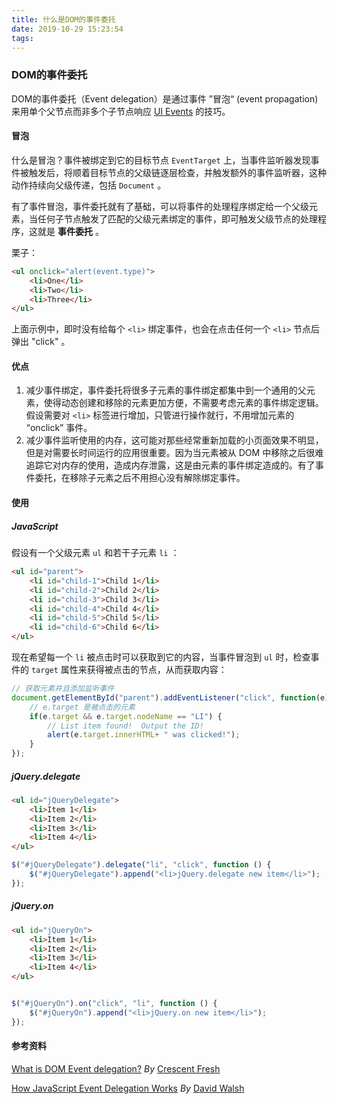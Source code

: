 ```yaml
---
title: 什么是DOM的事件委托
date: 2019-10-29 15:23:54
tags:
---
```


### DOM的事件委托

DOM的事件委托（Event delegation）是通过事件 ”冒泡“ (event propagation) 来用单个父节点而非多个子节点响应 [UI Events](https://www.w3.org/TR/uievents/) 的技巧。

#### 冒泡

什么是冒泡？事件被绑定到它的目标节点 `EventTarget` 上，当事件监听器发现事件被触发后，将顺着目标节点的父级链逐层检查，并触发额外的事件监听器，这种动作持续向父级传递，包括 `Document` 。

有了事件冒泡，事件委托就有了基础，可以将事件的处理程序绑定给一个父级元素，当任何子节点触发了匹配的父级元素绑定的事件，即可触发父级节点的处理程序，这就是 **事件委托** 。

栗子：

```html
<ul onclick="alert(event.type)">
    <li>One</li>
    <li>Two</li>
    <li>Three</li>
</ul>
```

上面示例中，即时没有给每个 `<li>` 绑定事件，也会在点击任何一个 `<li>` 节点后弹出 "click" 。

#### 优点

1. 减少事件绑定，事件委托将很多子元素的事件绑定都集中到一个通用的父元素，使得动态创建和移除的元素更加方便，不需要考虑元素的事件绑定逻辑。假设需要对 `<li>` 标签进行增加，只管进行操作就行，不用增加元素的 “onclick” 事件。
2. 减少事件监听使用的内存，这可能对那些经常重新加载的小页面效果不明显，但是对需要长时间运行的应用很重要。因为当元素被从 DOM 中移除之后很难追踪它对内存的使用，造成内存泄露，这是由元素的事件绑定造成的。有了事件委托，在移除子元素之后不用担心没有解除绑定事件。

#### 使用

##### JavaScript

假设有一个父级元素 `ul` 和若干子元素 `li` ：

```html
<ul id="parent">
	<li id="child-1">Child 1</li>
	<li id="child-2">Child 2</li>
	<li id="child-3">Child 3</li>
	<li id="child-4">Child 4</li>
	<li id="child-5">Child 5</li>
	<li id="child-6">Child 6</li>
</ul>
```

现在希望每一个 `li` 被点击时可以获取到它的内容，当事件冒泡到 `ul` 时，检查事件的 `target` 属性来获得被点击的节点，从而获取内容：

```js
// 获取元素并且添加监听事件
document.getElementById("parent").addEventListener("click", function(e) {
    // e.target 是被点击的元素
    if(e.target && e.target.nodeName == "LI") {
        // List item found!  Output the ID!
        alert(e.target.innerHTML+ " was clicked!");
    }
});
```

##### jQuery.delegate

```html
<ul id="jQueryDelegate">
    <li>Item 1</li>
    <li>Item 2</li>
    <li>Item 3</li>
    <li>Item 4</li>
</ul>
```

```js
$("#jQueryDelegate").delegate("li", "click", function () {
    $("#jQueryDelegate").append("<li>jQuery.delegate new item</li>");
});
```

##### jQuery.on

```html
<ul id="jQueryOn">
    <li>Item 1</li>
    <li>Item 2</li>
    <li>Item 3</li>
    <li>Item 4</li>
</ul>
```

```js

$("#jQueryOn").on("click", "li", function () {
	$("#jQueryOn").append("<li>jQuery.on new item</li>");
});
```



#### 参考资料

[What is DOM Event delegation?](https://stackoverflow.com/questions/1687296/what-is-dom-event-delegation) *By* [Crescent Fresh](https://stackoverflow.com/users/45433/crescent-fresh)

[How JavaScript Event Delegation Works](https://davidwalsh.name/event-delegate) *By* [David Walsh](http://davidwalsh.name/) 